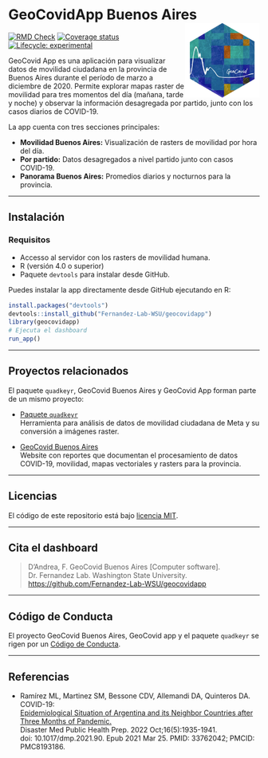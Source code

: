 
# GeoCovidApp Buenos Aires <img src="inst/geocovidapp/www/geocovid_logo.png" align="right" height="150" />

<!-- README.md is generated from README.Rmd. Please edit that file -->

<!-- badges: start -->

[![RMD
Check](https://github.com/Fernandez-Lab-WSU/geocovidapp/actions/workflows/rmd-check.yaml/badge.svg)](https://github.com/Fernandez-Lab-WSU/geocovidapp/actions/workflows/rmd-check.yaml)
[![Coverage
status](https://codecov.io/gh/Fernandez-Lab-WSU/geocovidapp/branch/main/graph/badge.svg)](https://codecov.io/gh/Fernandez-Lab-WSU/geocovidapp)
[![Lifecycle:
experimental](https://img.shields.io/badge/lifecycle-experimental-orange.svg)](https://lifecycle.r-lib.org/articles/stages.html#experimental)
<!-- badges: end -->

GeoCovid App es una aplicación para visualizar datos de movilidad
ciudadana en la provincia de Buenos Aires durante el período de marzo a
diciembre de 2020. Permite explorar mapas raster de movilidad para tres
momentos del día (mañana, tarde y noche) y observar la información
desagregada por partido, junto con los casos diarios de COVID-19.

La app cuenta con tres secciones principales:  
- **Movilidad Buenos Aires:** Visualización de rasters de movilidad por
hora del día.  
- **Por partido:** Datos desagregados a nivel partido junto con casos
COVID-19.  
- **Panorama Buenos Aires:** Promedios diarios y nocturnos para la
provincia.

------------------------------------------------------------------------

## Instalación

### Requisitos

- Accesso al servidor con los rasters de movilidad humana.
- R (versión 4.0 o superior)  
- Paquete `devtools` para instalar desde GitHub.

Puedes instalar la app directamente desde GitHub ejecutando en R:

``` r
install.packages("devtools")
devtools::install_github("Fernandez-Lab-WSU/geocovidapp")
library(geocovidapp)
# Ejecuta el dashboard
run_app()
```

------------------------------------------------------------------------

## Proyectos relacionados

El paquete `quadkeyr`, GeoCovid Buenos Aires y GeoCovid App forman parte
de un mismo proyecto:

- [Paquete `quadkeyr`](https://github.com/Fernandez-Lab-WSU/quadkeyr)  
  Herramienta para análisis de datos de movilidad ciudadana de Meta y su
  conversión a imágenes raster.

- [GeoCovid Buenos
  Aires](https://github.com/Fernandez-Lab-WSU/geocovid_bsas)  
  Website con reportes que documentan el procesamiento de datos
  COVID-19, movilidad, mapas vectoriales y rasters para la provincia.

------------------------------------------------------------------------

## Licencias

El código de este repositorio está bajo [licencia
MIT](https://github.com/Fernandez-Lab-WSU/geocovidapp/blob/main/LICENSE.md).

------------------------------------------------------------------------

## Cita el dashboard

> D’Andrea, F. GeoCovid Buenos Aires \[Computer software\].  
> Dr. Fernandez Lab. Washington State University.  
> <https://github.com/Fernandez-Lab-WSU/geocovidapp>

------------------------------------------------------------------------

## Código de Conducta

El proyecto GeoCovid Buenos Aires, GeoCovid app y el paquete `quadkeyr`
se rigen por un [Código de
Conducta](https://www.contributor-covenant.org/es/version/1/4/code-of-conduct/).

------------------------------------------------------------------------

## Referencias

- Ramírez ML, Martinez SM, Bessone CDV, Allemandi DA, Quinteros DA.
  COVID-19:  
  [Epidemiological Situation of Argentina and its Neighbor Countries
  after Three Months of
  Pandemic.](https://www.ncbi.nlm.nih.gov/pmc/articles/PMC8193186/)  
  Disaster Med Public Health Prep. 2022 Oct;16(5):1935-1941.  
  doi: 10.1017/dmp.2021.90. Epub 2021 Mar 25. PMID: 33762042; PMCID:
  PMC8193186.
